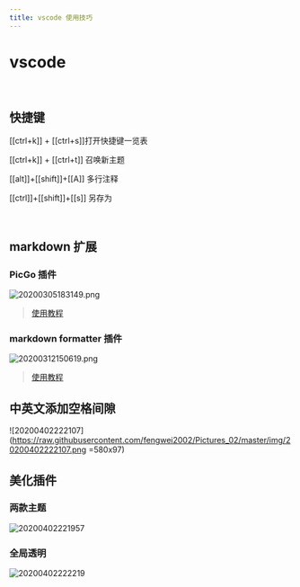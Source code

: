 ```yaml
---
title: vscode 使用技巧
---
```


# vscode

$$
\qquad
$$

## 快捷键

[[ctrl+k]] + [[ctrl+s]]打开快捷键一览表

[[ctrl+k]] + [[ctrl+t]] 召唤新主题

[[alt]]+[[shift]]+[[A]] 多行注释

[[ctrl]]+[[shift]]+[[s]] 另存为

$$
\qquad
$$
## markdown 扩展

### PicGo 插件

![20200305183149.png](https://raw.githubusercontent.com/fengwei2002/picgotest/master/img/20200305183149.png)
>[使用教程]()
### markdown formatter 插件

![20200312150619.png](https://raw.githubusercontent.com/fengwei2002/picgotest/master/img/20200312150619.png)
>[使用教程]()

## 中英文添加空格间隙

![20200402222107](https://raw.githubusercontent.com/fengwei2002/Pictures_02/master/img/20200402222107.png =580x97)

## 美化插件

### 两款主题

![20200402221957](https://raw.githubusercontent.com/fengwei2002/Pictures_02/master/img/20200402221957.png)

### 全局透明

![20200402222219](https://raw.githubusercontent.com/fengwei2002/Pictures_02/master/img/20200402222219.png)
